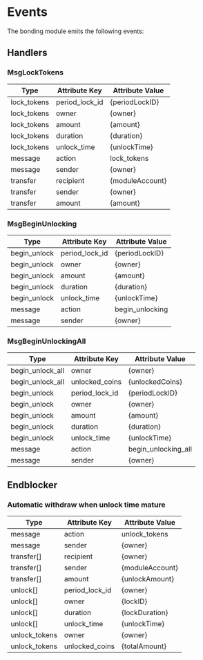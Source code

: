 <!--
order: 4
-->

# Events

The bonding module emits the following events:
## Handlers

### MsgLockTokens

| Type        | Attribute Key  | Attribute Value |
| ----------- | -------------- | --------------- |
| lock_tokens | period_lock_id | {periodLockID}  |
| lock_tokens | owner          | {owner}         |
| lock_tokens | amount         | {amount}        |
| lock_tokens | duration       | {duration}      |
| lock_tokens | unlock_time    | {unlockTime}    |
| message     | action         | lock_tokens     |
| message     | sender         | {owner}         |
| transfer    | recipient      | {moduleAccount} |
| transfer    | sender         | {owner}         |
| transfer    | amount         | {amount}        |

### MsgBeginUnlocking

| Type         | Attribute Key  | Attribute Value |
| ------------ | -------------- | --------------- |
| begin_unlock | period_lock_id | {periodLockID}  |
| begin_unlock | owner          | {owner}         |
| begin_unlock | amount         | {amount}        |
| begin_unlock | duration       | {duration}      |
| begin_unlock | unlock_time    | {unlockTime}    |
| message      | action         | begin_unlocking |
| message      | sender         | {owner}         |

### MsgBeginUnlockingAll

| Type             | Attribute Key  | Attribute Value     |
| ---------------- | -------------- | ------------------- |
| begin_unlock_all | owner          | {owner}             |
| begin_unlock_all | unlocked_coins | {unlockedCoins}     |
| begin_unlock     | period_lock_id | {periodLockID}      |
| begin_unlock     | owner          | {owner}             |
| begin_unlock     | amount         | {amount}            |
| begin_unlock     | duration       | {duration}          |
| begin_unlock     | unlock_time    | {unlockTime}        |
| message          | action         | begin_unlocking_all |
| message          | sender         | {owner}             |

## Endblocker

### Automatic withdraw when unlock time mature

| Type          | Attribute Key  | Attribute Value |
| ------------- | -------------- | --------------- |
| message       | action         | unlock_tokens   |
| message       | sender         | {owner}         |
| transfer[]    | recipient      | {owner}         |
| transfer[]    | sender         | {moduleAccount} |
| transfer[]    | amount         | {unlockAmount}  |
| unlock[]      | period_lock_id | {owner}         |
| unlock[]      | owner          | {lockID}        |
| unlock[]      | duration       | {lockDuration}  |
| unlock[]      | unlock_time    | {unlockTime}    |
| unlock_tokens | owner          | {owner}         |
| unlock_tokens | unlocked_coins | {totalAmount}   |

